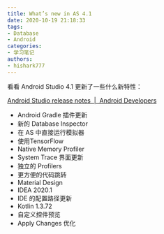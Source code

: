 ```yaml
---
title: What’s new in AS 4.1
date: 2020-10-19 21:18:33
tags:
- Database
- Android
categories: 
- 学习笔记
authors: 
- hishark777
---
```

看看 Android Studio 4.1 更新了一些什么新特性：

[Android Studio release notes  |  Android Developers](https://developer.android.com/studio/releases#4-0-0)

<!--more-->

- Android Gradle 插件更新
- 新的 Database Inspector
- 在 AS 中直接运行模拟器
- 使用TensorFlow
- Native Memory Profiler
- System Trace 界面更新
- 独立的 Profilers
- 更方便的代码跳转
- Material Design
- IDEA 2020.1
- IDE 的配置路径更新
- Kotlin 1.3.72
- 自定义控件预览
- Apply Changes 优化
